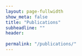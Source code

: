 ```yaml
---
layout: page-fullwidth
show_meta: false
title: "Publications"
subheadline: ""
header:
   
permalink: "/publications/"
---
```



